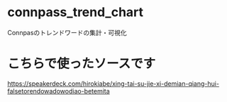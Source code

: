 # connpass_trend_chart
Connpasのトレンドワードの集計・可視化

# こちらで使ったソースです
https://speakerdeck.com/hirokiabe/xing-tai-su-jie-xi-demian-qiang-hui-falsetorendowadowodiao-betemita
